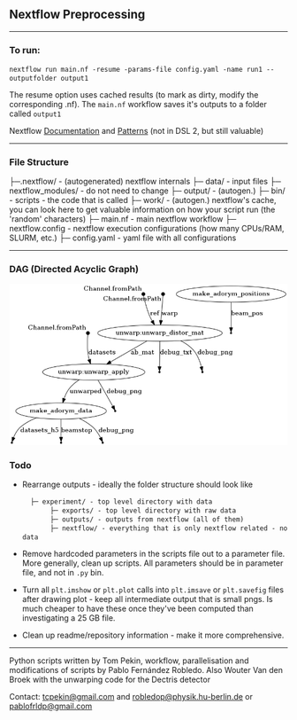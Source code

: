 ## Nextflow Preprocessing
___
### To run:
```
nextflow run main.nf -resume -params-file config.yaml -name run1 --outputfolder output1 
```
The resume option uses cached results (to mark as dirty, modify the corresponding .nf).
The ```main.nf``` workflow saves it's outputs to a folder called ```output1``` 

Nextflow [Documentation](https://www.nextflow.io/docs/latest/) and [Patterns](https://nextflow-io.github.io/patterns/index.html) (not in DSL 2, but still valuable)
___
### File Structure

├─.nextflow/ - (autogenerated) nextflow internals
├─ data/ - input files
├─ nextflow_modules/ - do not need to change
├─ output/ - (autogen.)
├─ bin/ - scripts - the code that is called
├─ work/ - (autogen.) nextflow's cache, you can look here to get valuable information on how your script run (the 'random' characters)
├─ main.nf - main nextflow workflow
├─ nextflow.config - nextflow execution configurations (how many CPUs/RAM, SLURM, etc.)
├─ config.yaml - yaml file with all configurations
___
### DAG (Directed Acyclic Graph)
![Directed Acyclic Graph of the pipeline](pipeline_dag.png)
### Todo
* Rearrange outputs - ideally the folder structure should look like
        
        ├─ experiment/ - top level directory with data
             ├─ exports/ - top level directory with raw data
             ├─ outputs/ - outputs from nextflow (all of them)
             ├─ nextflow/ - everything that is only nextflow related - no data

* Remove hardcoded parameters in the scripts file out to a parameter file. More generally, clean up scripts. All parameters should be in parameter file, and not in `.py` bin. 
* Turn all `plt.imshow` or `plt.plot` calls into `plt.imsave` or `plt.savefig` files after drawing plot - keep all intermediate output that is small pngs. Is much cheaper to have these once they've been computed than investigating a 25 GB file. 
* Clean up readme/repository information - make it more comprehensive.
___
Python scripts written by Tom Pekin, workflow, parallelisation and modifications of scripts by Pablo Fernández Robledo. Also Wouter Van den Broek with the unwarping code for the Dectris detector

Contact: [tcpekin@gmail.com](mailto:tcpekin@gmail.com) and [robledop@physik.hu-berlin.de](mailto:robledop@physik.hu-berlin.de) or [pablofrldp@gmail.com](mailto:pablofrldp@gmail.com)
